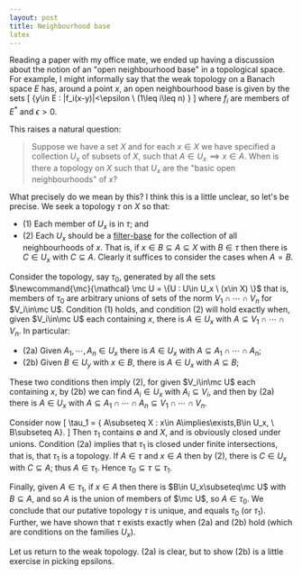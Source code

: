 ```yaml
---
layout: post
title: Neighbourhood base
latex
---
```


Reading a paper with my office mate, we ended up having a discussion about the notion of an "open neighbourhood base"
in a topological space.  For example, I might informally say that the weak topology on a Banach space $E$
has, around a point $x$, an open neighbourhood base is given by the sets
\[ \{y\in E : |f_i(x-y)|<\epsilon \ (1\leq i\leq n) \} \]
where $f_i$ are members of $E^*$ and $\epsilon > 0$.

This raises a natural question:

> Suppose we have a set $X$ and for each $x\in X$ we have specified a collection
$U_x$ of subsets of $X$, such that $A\in U_x \implies x\in A$.
When is there a topology on $X$ such that $U_x$ are the "basic open neighbourhoods" of $x$?

<!--more-->

What precisely do we mean by this?  I think this is a little unclear, so let's be precise.  We seek
a topology $\tau$ on $X$ so that:

- (1) Each member of $U_x$ is in $\tau$; and
- (2) Each $U_x$ should be a [filter-base](https://en.wikipedia.org/wiki/Filter_(mathematics)#Filter_on_a_set)
for the collection of all neighbourhoods of $x$.  That is, if $x \in B \subseteq A \subseteq X$
with $B\in\tau$ then there is $C\in U_x$ with $C\subseteq A$.  Clearly it suffices to
consider the cases when $A=B$.

Consider the topology, say $\tau_0$, generated by all the sets $\newcommand{\mc}{\mathcal}
\mc U = \{U : U\in U_x \ (x\in X) \}$
that is, members of $\tau_0$ are arbitrary unions of sets of the norm $V_1\cap\cdots\cap V_n$ for
$V_i\in\mc U$.  Condition (1) holds, and condition (2) will hold exactly when, given $V_i\in\mc U$
each containing $x$, there is $A\in U_x$ with $A\subseteq V_1\cap\cdots\cap V_n$.  In particular:

- (2a) Given $A_1,\cdots,A_n\in U_x$ there is $A\in U_x$ with $A\subseteq A_1\cap\cdots\cap A_n$;
- (2b) Given $B\in U_y$ with $x\in B$, there is $A\in U_x$ with $A\subseteq B$;

These two conditions then imply (2), for given $V_i\in\mc U$ each containing $x$, by (2b) we
can find $A_i\in U_x$ with $A_i\subseteq V_i$, and then by (2a) there is $A\in U_x$ with
$A\subseteq A_1\cap\cdots\cap A_n \subseteq V_1\cap\cdots\cap V_n$.

Consider now
\[ \tau_1 = \{ A\subseteq X : x\in A\implies\exists\,B\in U_x, \ B\subseteq A\}. \]
Then $\tau_1$ contains $\emptyset$ and $X$, and is obviously closed under unions.  Condition (2a)
implies that $\tau_1$ is closed under finite intersections, that is, that $\tau_1$ is a topology.
If $A\in\tau$ and $x\in A$ then by (2), there is $C\in U_x$ with $C\subseteq A$; thus $A\in \tau_1$.
Hence $\tau_0 \subseteq \tau \subseteq \tau_1$.

Finally, given $A\in\tau_1$, if $x\in A$ then there is $B\in U_x\subseteq\mc U$ with $B\subseteq A$,
and so $A$ is the union of members of $\mc U$, so $A\in\tau_0$.  We conclude that our putative
topology $\tau$ is unique, and equals $\tau_0$ (or $\tau_1$).  Further, we have shown that $\tau$
exists exactly when (2a) and (2b) hold (which are conditions on the families $U_x$).

Let us return to the weak topology.  (2a) is clear, but to show (2b) is a little exercise
in picking epsilons.
